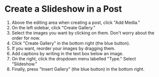 # Create a Slideshow in a Post

1. Above the editing area when creating a post, click "Add Media."
2. On the left sidebar, click "Create Gallery."
3. Select the images you want by clicking on them. Don't worry about the order for now.
4. Click "Create Gallery" in the bottom right (the blue button).
5. If you want, reorder your images by dragging them.
6. Add captions by writing in the text box below an image.
7. On the right, click the dropdown menu labelled "Type." Select "Slideshow."
8. Finally, press "Insert Gallery" (the blue button) in the bottom right.
